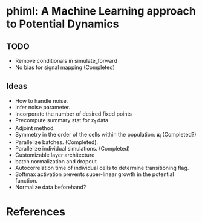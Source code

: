 # phiml: A Machine Learning approach to Potential Dynamics

## TODO

* Remove conditionals in simulate_forward
* No bias for signal mapping (Completed)

## Ideas

* How to handle noise.
* Infer noise parameter.
* Incorporate the number of desired fixed points
* Precompute summary stat for $x_1$ data
* Adjoint method.
* Symmetry in the order of the cells within the population: $\boldsymbol{x}_i$ (Completed?)
* Parallelize batches. (Completed).
* Parallelize individual simulations. (Completed)
* Customizable layer architecture
* batch normalization and dropout
* Autocorrelation time of individual cells to determine transitioning flag. 
* Softmax activation prevents super-linear growth in the potential function.
* Normalize data beforehand?

# References
